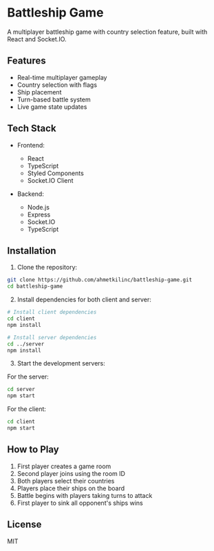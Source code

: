 # Battleship Game

A multiplayer battleship game with country selection feature, built with React and Socket.IO.

## Features

- Real-time multiplayer gameplay
- Country selection with flags
- Ship placement
- Turn-based battle system
- Live game state updates

## Tech Stack

- Frontend:
  - React
  - TypeScript
  - Styled Components
  - Socket.IO Client

- Backend:
  - Node.js
  - Express
  - Socket.IO
  - TypeScript

## Installation

1. Clone the repository:
```bash
git clone https://github.com/ahmetkilinc/battleship-game.git
cd battleship-game
```

2. Install dependencies for both client and server:
```bash
# Install client dependencies
cd client
npm install

# Install server dependencies
cd ../server
npm install
```

3. Start the development servers:

For the server:
```bash
cd server
npm start
```

For the client:
```bash
cd client
npm start
```

## How to Play

1. First player creates a game room
2. Second player joins using the room ID
3. Both players select their countries
4. Players place their ships on the board
5. Battle begins with players taking turns to attack
6. First player to sink all opponent's ships wins

## License

MIT 